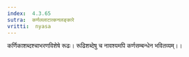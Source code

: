 ```yaml
---
index:  4.3.65
sutra:  कर्णललाटात्कनलङ्कारे
vritti:  nyasa
---
```


कर्णिकाशब्दश्चाभरणविशेषे रूढः। रूढिशब्देषु च नावश्यमपि कर्णसम्बन्धेन भवितव्यम्।।

